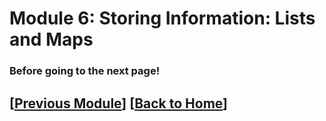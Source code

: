 # Module 6: Storing Information: Lists and Maps


### Before going to the next page!


## \[[Previous Module](./module5.md)\] \[[Back to Home](../index.md)\]

